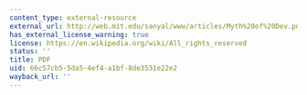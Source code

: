 ```yaml
---
content_type: external-resource
external_url: http://web.mit.edu/sanyal/www/articles/Myth%20of%20Dev.pdf
has_external_license_warning: true
license: https://en.wikipedia.org/wiki/All_rights_reserved
status: ''
title: PDF
uid: 66c57cb5-5da5-4ef4-a1bf-8de3531e22e2
wayback_url: ''
---
```

